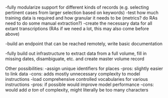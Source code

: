 -fully modularize support for different kinds of records (e.g. selecting pertinent cases from larger selection based on keywords)
-test how much training data is required and how granular it needs to be (metrics? do RAs need to do some manual extraction?)
-create the necessary data for all extant transcriptions (RAs if we need a lot, this may also come before above)

-build an endpoint that can be reached remotely, write basic documentation

-fully build out infrastructure to extract data from a full volume, fill in missing dates, disambiguate, etc.
 and create master volume record

Other possibilities:
-assign unique identifiers for places
    -pros: slightly easier to link data
    -cons: adds mostly unnecessary complexity to model instructions
-load comprehensive controlled vocabularies for various instructions
    -pros: if possible would improve model performance
    -cons: would add *a ton* of complexity, might literally be too many characters